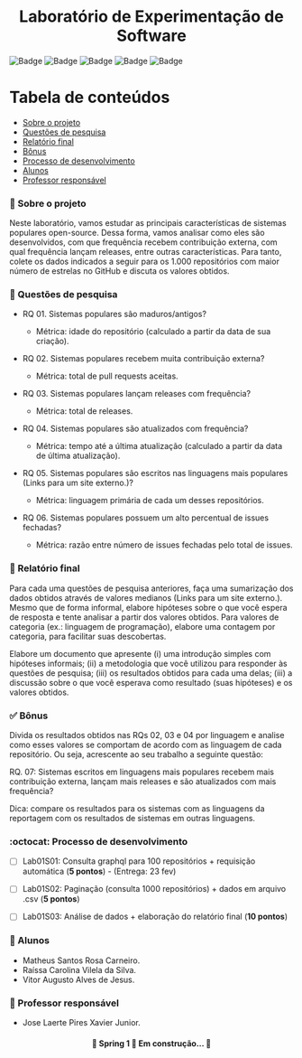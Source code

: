 <h1 align="center">
    <span href="">Laboratório de Experimentação de Software</span>
</h1>

![Badge](https://img.shields.io/github/languages/top/mcarneirobug/lab-exp-software)
![Badge](https://img.shields.io/github/issues-pr/mcarneirobug/lab-exp-software?logoColor=red)
![Badge](https://img.shields.io/github/issues-pr-closed-raw/mcarneirobug/lab-exp-software)
![Badge](https://img.shields.io/github/last-commit/mcarneirobug/lab-exp-software)
![Badge](https://img.shields.io/github/contributors/mcarneirobug/lab-exp-software)

Tabela de conteúdos
=================
<!--ts-->
   * [Sobre o projeto](#page_facing_up-sobre-o-projeto)
   * [Questões de pesquisa](#dart-questões-de-pesquisa)
   * [Relatório final](#pencil-relatório-final)
   * [Bônus](#white_check_mark-bônus)
   * [Processo de desenvolvimento](#octocat-processo-de-desenvolvimento)
   * [Alunos](#busts_in_silhouette-alunos)
   * [Professor responsável](#bust_in_silhouette-professor-responsável)
<!--te-->

### :page_facing_up: Sobre o projeto

Neste laboratório, vamos estudar as principais características de sistemas populares open-source. Dessa forma, vamos analisar como eles são desenvolvidos, com que frequência recebem contribuição externa, com qual frequência lançam releases, entre outras características. Para tanto, colete os dados indicados a seguir para os 1.000 repositórios com maior número de estrelas no GitHub e discuta os valores obtidos.

### :dart: Questões de pesquisa

- RQ 01. Sistemas populares são maduros/antigos?
  - Métrica: idade do repositório (calculado a partir da data de sua criação).

- RQ 02. Sistemas populares recebem muita contribuição externa?
  - Métrica: total de pull requests aceitas.

- RQ 03. Sistemas populares lançam releases com frequência?
  - Métrica: total de releases.

- RQ 04. Sistemas populares são atualizados com frequência?
  - Métrica: tempo até a última atualização (calculado a partir da data de última atualização).

- RQ 05. Sistemas populares são escritos nas linguagens mais populares (Links para um site externo.)?
  - Métrica: linguagem primária de cada um desses repositórios.

- RQ 06. Sistemas populares possuem um alto percentual de issues fechadas?
  - Métrica: razão entre número de issues fechadas pelo total de issues.

### :pencil: Relatório final

Para cada uma questões de pesquisa anteriores, faça uma sumarização dos dados obtidos através de valores medianos (Links para um site externo.). Mesmo que de forma informal, elabore hipóteses sobre o que você espera de resposta e tente analisar a partir dos valores obtidos. Para valores de categoria (ex.: linguagem de programação), elabore uma contagem por categoria, para facilitar suas descobertas. 

Elabore um documento que apresente (i) uma introdução simples com hipóteses informais; (ii) a metodologia que você utilizou para responder às questões de pesquisa; (iii) os resultados obtidos para cada uma delas; (iii) a discussão sobre o que você esperava como resultado (suas hipóteses) e os valores obtidos.  

### :white_check_mark: Bônus 

Divida os resultados obtidos nas RQs 02, 03 e 04 por linguagem e analise como esses valores se comportam de acordo com as linguagem de cada repositório. Ou seja, acrescente ao seu trabalho a seguinte questão:

RQ. 07: Sistemas escritos em linguagens mais populares recebem mais contribuição externa, lançam mais releases e são atualizados com mais frequência?

Dica: compare os resultados para os sistemas com as linguagens da reportagem com os resultados de sistemas em outras linguagens.

### :octocat: Processo de desenvolvimento

- [ ] Lab01S01: Consulta graphql para 100 repositórios + requisição automática (**5 pontos**) - (Entrega: 23 fev)

- [ ] Lab01S02: Paginação (consulta 1000 repositórios) + dados em arquivo .csv (**5 pontos**)

- [ ] Lab01S03: Análise de dados + elaboração do relatório final (**10 pontos**)

### :busts_in_silhouette: Alunos

- Matheus Santos Rosa Carneiro.
- Raíssa Carolina Vilela da Silva.
- Vitor Augusto Alves de Jesus.

### :bust_in_silhouette: Professor responsável

- Jose Laerte Pires Xavier Junior.

<h4 align="center"> 
	🚧  Spring 1 🚀 Em construção...  🚧
</h4>
